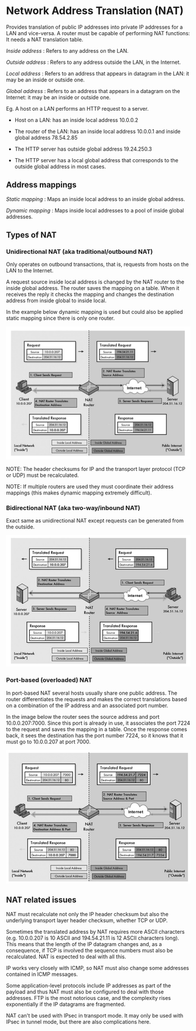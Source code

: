 # Network Address Translation (NAT)

Provides translation of public IP addresses into private IP addresses for a LAN
and vice-versa. A router must be capable of performing NAT functions: It needs a
NAT translation table.

*Inside address* : Refers to any address on the LAN.

*Outside address* : Refers to any address outside the LAN, in the Internet.

*Local address* : Refers to an address that appears in datagram in the LAN: it
may be an inside or outside one.

*Global address* : Refers to an address that appears in a datagram on the
Internet: it may be an inside or outside one.

Eg. A host on a LAN performs an HTTP request to a server.

- Host on a LAN: has an inside local address 10.0.0.2

- The router of the LAN: has an inside local address 10.0.0.1 and inside global
  address 78.54.2.85

- The HTTP server has outside global address 19.24.250.3

- The HTTP server has a local global address that corresponds to the outside
  global address in most cases.

## Address mappings

*Static mapping* : Maps an inside local address to an inside global address.

*Dynamic mapping* : Maps inside local addresses to a pool of inside global
addresses.

## Types of NAT

### Unidirectional NAT (aka traditional/outbound NAT)

Only operates on outbound transactions, that is, requests from hosts on the LAN
to the Internet.

A request source inside local address is changed by the NAT router to the inside
global address. The router saves the mapping on a table. When it receives the
reply it checks the mapping and changes the destination address from inside
global to inside local.  

In the example below dynamic mapping is used but could also be applied static
mapping since there is only one router.

![](images/cnet-nat-01.png)

NOTE: The header checksums for IP and the transport layer protocol (TCP or UDP)
must be recalculated.

NOTE: If multiple routers are used they must coordinate their address mappings
(this makes dynamic mapping extremely difficult).

### Bidirectional NAT (aka two-way/inbound NAT)

Exact same as unidirectional NAT except requests can be generated from the
outside.

![](images/cnet-nat-02.png)

### Port-based (overloaded) NAT

In port-based NAT several hosts usually share one public address. The router
differentiates the requests and makes the correct translations based on a
combination of the IP address and an associated port number.

In the image below the router sees the source address and port 10.0.0.207:7000.
Since this port is already in use, it associates the port 7224 to the request
and saves the mapping in a table. Once the response comes back, it sees the
destination has the port number 7224, so it knows that it must go to 10.0.0.207
at port 7000.

![](images/cnet-nat-03.png)

## NAT related issues

NAT must recalculate not only the IP header checksum but also the underlying
transport layer header checksum, whether TCP or UDP.

Sometimes the translated address by NAT requires more ASCII characters (e.g.
10.0.0.207 is 10 ASCII and 194.54.21.11 is 12 ASCII characters long). This means
that the length of the IP datagram changes and, as a consequence, if TCP is
involved the sequence numbers must also be recalculated. NAT is expected to deal
with all this.

IP works very closely with ICMP, so NAT must also change some addresses
contained in ICMP messages.

Some application-level protocols include IP addresses as part of the payload and
thus NAT must also be configured to deal with those addresses. FTP is the most
notorious case, and the complexity rises exponentially if the IP datagrams are
fragmented.

NAT can't be used with IPsec in transport mode. It may only be used with IPsec
in tunnel mode, but there are also complications here.